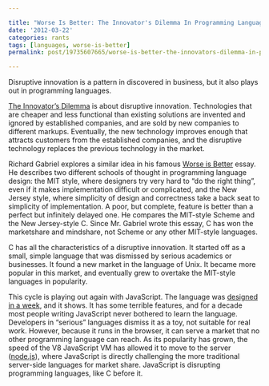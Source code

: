 ```yaml
---

title: "Worse Is Better: The Innovator's Dilemma In Programming Languages"
date: '2012-03-22'
categories: rants
tags: [languages, worse-is-better]
permalink: post/19735607665/worse-is-better-the-innovators-dilemma-in-programming

---
```


Disruptive innovation is a pattern in discovered in business, but it
also plays out in programming languages.

[The Innovator’s
Dilemma](http://www.amazon.com/Innovators-Dilemma-Revolutionary-Business-Essentials/dp/0060521996)
is about disruptive innovation. Technologies that are cheaper and less
functional than existing solutions are invented and ignored by
established companies, and are sold by new companies to different
markups. Eventually, the new technology improves enough that attracts
customers from the established companies, and the disruptive technology
replaces the previous technology in the market.

Richard Gabriel explores a similar idea in his famous [Worse is
Better](http://www.jwz.org/doc/worse-is-better.html) essay. He describes
two different schools of thought in programming language design: the MIT
style, where designers try very hard to “do the right thing”, even if it
makes implementation difficult or complicated, and the New Jersey style,
where simplicity of design and correctness take a back seat to
simplicity of implementation. A poor, but complete, feature is better
than a perfect but infinitely delayed one. He compares the MIT-style
Scheme and the New Jersey-style C. Since Mr. Gabriel wrote this essay, C
has won the marketshare and mindshare, not Scheme or any other MIT-style
languages.

C has all the characteristics of a disruptive innovation. It started off
as a small, simple language that was dismissed by serious academics or
businesses. It found a new market in the language of Unix. It became
more popular in this market, and eventually grew to overtake the
MIT-style languages in popularity.

This cycle is playing out again with JavaScript. The language was
[designed in a week](http://yui.zenfs.com/theater/crockonjs-2-hd.mov),
and it shows. It has some terrible features, and for a decade most
people writing JavaScript never bothered to learn the language.
Developers in “serious” languages dismiss it as a toy, not suitable for
real work. However, because it runs in the browser, it can serve a
market that no other programming language can reach. As its popularity
has grown, the speed of the V8 JavaScript VM has allowed it to move to
the server ([node.js](http://nodejs.org)), where JavaScript is directly
challenging the more traditional server-side languages for market share.
JavaScript is disrupting programming languages, like C before it.

